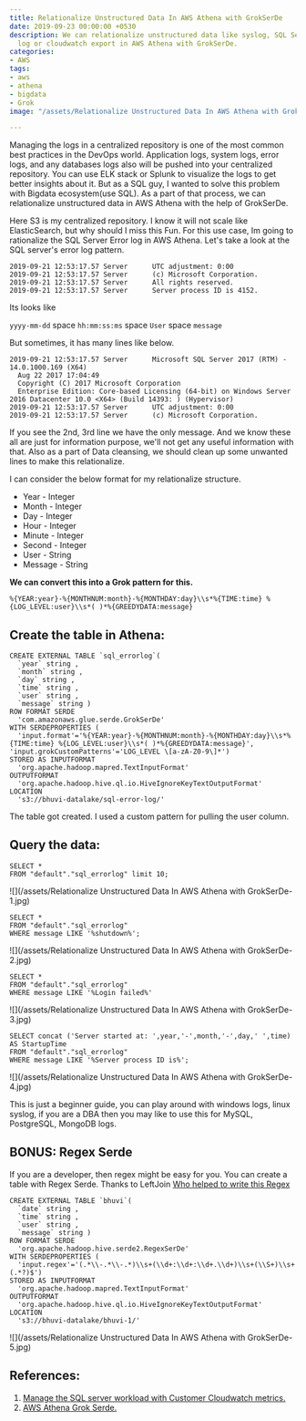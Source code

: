 ```yaml
---
title: Relationalize Unstructured Data In AWS Athena with GrokSerDe
date: 2019-09-23 00:00:00 +0530
description: We can relationalize unstructured data like syslog, SQL Server error
  log or cloudwatch export in AWS Athena with GrokSerDe.
categories:
- AWS
tags:
- aws
- athena
- bigdata
- Grok
image: "/assets/Relationalize Unstructured Data In AWS Athena with GrokSerDe.jpg"

---
```

Managing the logs in a centralized repository is one of the most common best practices in the DevOps world. Application logs, system logs, error logs, and any databases logs also will be pushed into your centralized repository. You can use ELK stack or Splunk to visualize the logs to get better insights about it. But as a SQL guy, I wanted to solve this problem with Bigdata ecosystem(use SQL). As a part of that process, we can relationalize unstructured data in AWS Athena with the help of GrokSerDe. 

Here S3 is my centralized repository. I know it will not scale like ElasticSearch, but why should I miss this Fun. For this use case, Im going to rationalize the SQL Server Error log in AWS Athena. Let's take a look at the SQL server's error log pattern.

```
2019-09-21 12:53:17.57 Server      UTC adjustment: 0:00
2019-09-21 12:53:17.57 Server      (c) Microsoft Corporation.
2019-09-21 12:53:17.57 Server      All rights reserved.
2019-09-21 12:53:17.57 Server      Server process ID is 4152.
```

Its looks like

`yyyy-mm-dd` space `hh:mm:ss:ms` space `User` space `message`

But sometimes, it has many lines like below.

```
2019-09-21 12:53:17.57 Server      Microsoft SQL Server 2017 (RTM) - 14.0.1000.169 (X64) 
  Aug 22 2017 17:04:49 
  Copyright (C) 2017 Microsoft Corporation
  Enterprise Edition: Core-based Licensing (64-bit) on Windows Server 2016 Datacenter 10.0 <X64> (Build 14393: ) (Hypervisor)
2019-09-21 12:53:17.57 Server      UTC adjustment: 0:00
2019-09-21 12:53:17.57 Server      (c) Microsoft Corporation.
```

If you see the 2nd, 3rd line we have the only message. And we know these all are just for information purpose, we'll not get any useful information with that. Also as a part of Data cleansing, we should clean up some unwanted lines to make this relationalize. 

I can consider the below format for my relationalize structure. 

* Year - Integer
* Month - Integer
* Day - Integer
* Hour - Integer
* Minute - Integer
* Second - Integer
* User - String
* Message - String

**We can convert this into a Grok pattern for this.**

    %{YEAR:year}-%{MONTHNUM:month}-%{MONTHDAY:day}\\s*%{TIME:time} %{LOG_LEVEL:user}\\s*( )*%{GREEDYDATA:message}

## Create the table in Athena:

```  
CREATE EXTERNAL TABLE `sql_errorlog`(
  `year` string , 
  `month` string , 
  `day` string , 
  `time` string , 
  `user` string , 
  `message` string )  
ROW FORMAT SERDE 
  'com.amazonaws.glue.serde.GrokSerDe' 
WITH SERDEPROPERTIES ( 
  'input.format'='%{YEAR:year}-%{MONTHNUM:month}-%{MONTHDAY:day}\\s*%{TIME:time} %{LOG_LEVEL:user}\\s*( )*%{GREEDYDATA:message}', 
'input.grokCustomPatterns'='LOG_LEVEL \[a-zA-Z0-9\]*') 
STORED AS INPUTFORMAT 
  'org.apache.hadoop.mapred.TextInputFormat' 
OUTPUTFORMAT 
  'org.apache.hadoop.hive.ql.io.HiveIgnoreKeyTextOutputFormat'
LOCATION
  's3://bhuvi-datalake/sql-error-log/'
```

The table got created. I used a custom pattern for pulling the user column.

## Query the data:

```
SELECT *
FROM "default"."sql_errorlog" limit 10;
```

![](/assets/Relationalize Unstructured Data In AWS Athena with GrokSerDe-1.jpg)

```
SELECT *
FROM "default"."sql_errorlog"
WHERE message LIKE '%shutdown%';
```

![](/assets/Relationalize Unstructured Data In AWS Athena with GrokSerDe-2.jpg)

```
SELECT *
FROM "default"."sql_errorlog"
WHERE message LIKE '%Login failed%'
```

![](/assets/Relationalize Unstructured Data In AWS Athena with GrokSerDe-3.jpg)

```
SELECT concat ('Server started at: ',year,'-',month,'-',day,' ',time) AS StartupTime
FROM "default"."sql_errorlog"
WHERE message LIKE '%Server process ID is%';
```

![](/assets/Relationalize Unstructured Data In AWS Athena with GrokSerDe-4.jpg)

This is just a beginner guide, you can play around with windows logs, linux syslog, if you are a DBA then you may like to use this for MySQL, PostgreSQL, MongoDB logs. 

## BONUS: Regex Serde
If you are a developer, then regex might be easy for you. You can create a table with Regex Serde. 
Thanks to LeftJoin [Who helped to write this Regex](https://stackoverflow.com/users/2700344/leftjoin)
```
CREATE EXTERNAL TABLE `bhuvi`(
  `date` string , 
  `time` string , 
  `user` string , 
  `message` string )
ROW FORMAT SERDE 
  'org.apache.hadoop.hive.serde2.RegexSerDe' 
WITH SERDEPROPERTIES ( 
  'input.regex'='(.*\\-.*\\-.*)\\s+(\\d+:\\d+:\\d+.\\d+)\\s+(\\S+)\\s+(.*?)$') 
STORED AS INPUTFORMAT 
  'org.apache.hadoop.mapred.TextInputFormat' 
OUTPUTFORMAT 
  'org.apache.hadoop.hive.ql.io.HiveIgnoreKeyTextOutputFormat'
LOCATION
  's3://bhuvi-datalake/bhuvi-1/'
```

![](/assets/Relationalize Unstructured Data In AWS Athena with GrokSerDe-5.jpg)

## References: 

1. [Manage the SQL server workload with Customer Cloudwatch metrics.](https://aws.amazon.com/blogs/database/monitor-your-microsoft-sql-server-using-custom-metrics-with-amazon-cloudwatch-and-aws-systems-manager/)
2. [AWS Athena Grok Serde.](https://docs.aws.amazon.com/athena/latest/ug/grok.html)